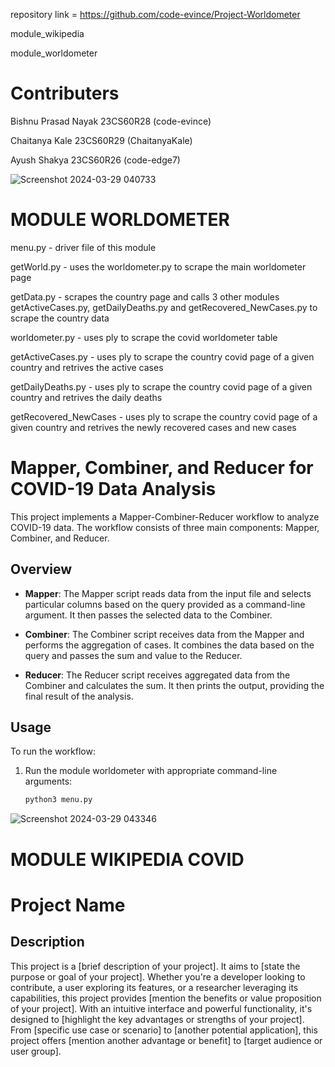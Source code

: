 repository link = https://github.com/code-evince/Project-Worldometer

module_wikipedia

module_worldometer

# Contributers 

Bishnu Prasad Nayak 23CS60R28 (code-evince)

Chaitanya Kale 23CS60R29 (ChaitanyaKale)

Ayush Shakya 23CS60R26 (code-edge7)


![Screenshot 2024-03-29 040733](https://github.com/code-evince/Project-Worldometer/assets/38295546/d6cfb918-71e6-4341-af20-45ee92267df9)

# MODULE WORLDOMETER


menu.py - driver file of this module

getWorld.py - uses the worldometer.py to scrape the main worldometer page

getData.py - scrapes the country page and calls 3 other modules getActiveCases.py, getDailyDeaths.py and getRecovered_NewCases.py to scrape the country data 

worldometer.py - uses ply to scrape the covid worldometer table

getActiveCases.py - uses ply to scrape the country covid page of a given country and retrives the active cases

getDailyDeaths.py - uses ply to scrape the country covid page of a given country and retrives the daily deaths

getRecovered_NewCases - uses ply to scrape the country covid page of a given country and retrives the newly recovered cases and new cases

# Mapper, Combiner, and Reducer for COVID-19 Data Analysis

This project implements a Mapper-Combiner-Reducer workflow to analyze COVID-19 data. The workflow consists of three main components: Mapper, Combiner, and Reducer.

## Overview

- **Mapper**: The Mapper script reads data from the input file and selects particular columns based on the query provided as a command-line argument. It then passes the selected data to the Combiner.

- **Combiner**: The Combiner script receives data from the Mapper and performs the aggregation of cases. It combines the data based on the query and passes the sum and value to the Reducer.

- **Reducer**: The Reducer script receives aggregated data from the Combiner and calculates the sum. It then prints the output, providing the final result of the analysis.

## Usage

To run the workflow:


1. Run the module worldometer  with appropriate command-line arguments:
   ```bash
   python3 menu.py 

![Screenshot 2024-03-29 043346](https://github.com/code-evince/Project-Worldometer/assets/38295546/7f533633-5f7f-4151-bfe1-560f929859b1)


# MODULE WIKIPEDIA COVID


# Project Name

## Description

This project is a [brief description of your project]. It aims to [state the purpose or goal of your project]. Whether you're a developer looking to contribute, a user exploring its features, or a researcher leveraging its capabilities, this project provides [mention the benefits or value proposition of your project]. With an intuitive interface and powerful functionality, it's designed to [highlight the key advantages or strengths of your project]. From [specific use case or scenario] to [another potential application], this project offers [mention another advantage or benefit] to [target audience or user group].

